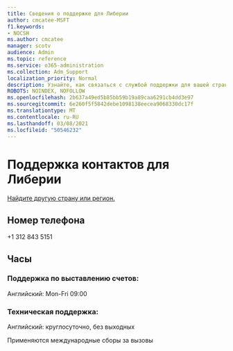 ```yaml
---
title: Сведения о поддержке для Либерии
author: cmcatee-MSFT
f1.keywords:
- NOCSH
ms.author: cmcatee
manager: scotv
audience: Admin
ms.topic: reference
ms.service: o365-administration
ms.collection: Adm_Support
localization_priority: Normal
description: Узнайте, как связаться с службой поддержки для вашей страны или региона.
ROBOTS: NOINDEX, NOFOLLOW
ms.openlocfilehash: 2b637a49ed5b85bb59b19a89caa6291cb4dd3e97
ms.sourcegitcommit: 6e260f5f5842debe1098138eecea9068330dc17f
ms.translationtype: MT
ms.contentlocale: ru-RU
ms.lasthandoff: 03/08/2021
ms.locfileid: "50546232"
---
```

# <a name="contact-support-for-liberia"></a>Поддержка контактов для Либерии

[Найдите другую страну или регион.](../contact-support-for-business-products.md)

## <a name="phone-number"></a>Номер телефона
+1 312 843 5151

## <a name="hours"></a>Часы
### <a name="billing-support"></a>Поддержка по выставлению счетов:

Английский: Mon-Fri 09:00

### <a name="technical-support"></a>Техническая поддержка:

Английский: круглосуточно, без выходных

Применяются международные сборы за вызовы
